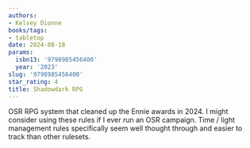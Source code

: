 ```yaml
---
authors:
- Kelsey Dionne
books/tags:
- tabletop
date: 2024-08-18
params:
  isbn13: '9798985456400'
  year: '2023'
slug: '9798985456400'
star_rating: 4
title: Shadowdark RPG
---
```


OSR RPG system that cleaned up the Ennie awards in 2024. I might consider using these rules if I ever run an OSR campaign. Time / light management rules specifically seem well thought through and easier to track than other rulesets.

<!--more-->